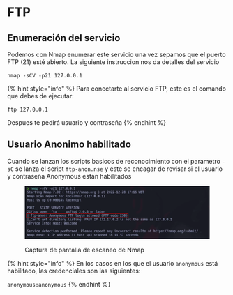 # FTP

## Enumeración del servicio

Podemos con Nmap enumerar este servicio una vez sepamos que el puerto FTP (21) esté abierto. La siguiente instruccion nos da detalles del servicio

```
nmap -sCV -p21 127.0.0.1
```

{% hint style="info" %}
Para conectarte al servicio FTP, este es el comando que debes de ejecutar:

```
ftp 127.0.0.1
```

Despues te pedirá usuario y contraseña
{% endhint %}

## Usuario Anonimo habilitado

Cuando se lanzan los scripts basicos de reconocimiento con el parametro `-sC` se lanza el script `ftp-anon.nse` y este se encagar de revisar si el usuario y contraseña Anonymous están habilitados

<figure><img src="../../.gitbook/assets/image (54).png" alt=""><figcaption><p>Captura de pantalla de escaneo de Nmap</p></figcaption></figure>

{% hint style="info" %}
En los casos en los que el usuario `anonymous` está habilitado, las credenciales son las siguientes:

`anonymous:anonymous`
{% endhint %}
